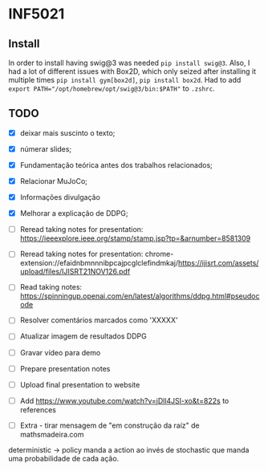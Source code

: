 # INF5021

## Install
In order to install having swig@3 was needed `pip install swig@3`.
Also, I had a lot of different issues with Box2D, which only seized after installing it multiple times `pip install gym[box2d]`, `pip install box2d`.
Had to add `export PATH="/opt/homebrew/opt/swig@3/bin:$PATH"` to `.zshrc`.

## TODO
- [X] deixar mais suscinto o texto;
- [X] númerar slides;
- [X] Fundamentação teórica antes dos trabalhos relacionados;
- [X] Relacionar MuJoCo;
- [X] Informações divulgação
- [X] Melhorar a explicação de DDPG;
- [ ] Reread taking notes for presentation: https://ieeexplore.ieee.org/stamp/stamp.jsp?tp=&arnumber=8581309 
- [ ] Reread taking notes for presentation: chrome-extension://efaidnbmnnnibpcajpcglclefindmkaj/https://ijisrt.com/assets/upload/files/IJISRT21NOV126.pdf
- [ ] Read taking notes: https://spinningup.openai.com/en/latest/algorithms/ddpg.html#pseudocode
- [ ] Resolver comentários marcados como 'XXXXX'
- [ ] Atualizar imagem de resultados DDPG
- [ ] Gravar vídeo para demo
- [ ] Prepare presentation notes
- [ ] Upload final presentation to website
- [ ] Add https://www.youtube.com/watch?v=jDll4JSI-xo&t=822s to references
- [ ] Extra - tirar mensagem de "em construção da raíz" de mathsmadeira.com


deterministic -> policy manda a action ao invés de stochastic que manda uma probabilidade de cada ação.
